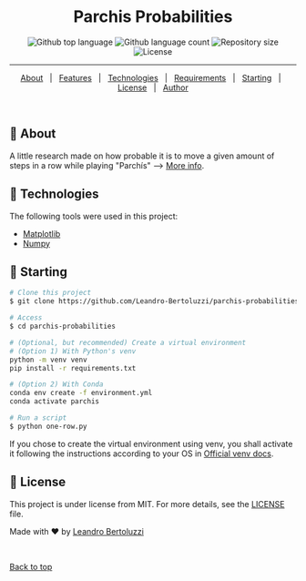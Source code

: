 <h1 align="center">Parchis Probabilities</h1>

<p align="center">
  <img alt="Github top language" src="https://img.shields.io/github/languages/top/Leandro-Bertoluzzi/parchis-probabilities?color=56BEB8">

  <img alt="Github language count" src="https://img.shields.io/github/languages/count/Leandro-Bertoluzzi/parchis-probabilities?color=56BEB8">

  <img alt="Repository size" src="https://img.shields.io/github/repo-size/Leandro-Bertoluzzi/parchis-probabilities?color=56BEB8">

  <img alt="License" src="https://img.shields.io/github/license/Leandro-Bertoluzzi/parchis-probabilities?color=56BEB8">

  <!-- <img alt="Github issues" src="https://img.shields.io/github/issues/Leandro-Bertoluzzi/parchis-probabilities?color=56BEB8" /> -->

  <!-- <img alt="Github forks" src="https://img.shields.io/github/forks/Leandro-Bertoluzzi/parchis-probabilities?color=56BEB8" /> -->

  <!-- <img alt="Github stars" src="https://img.shields.io/github/stars/Leandro-Bertoluzzi/parchis-probabilities?color=56BEB8" /> -->
</p>

<!-- Status -->

<hr>

<p align="center">
  <a href="#dart-about">About</a> &#xa0; | &#xa0; 
  <a href="#sparkles-features">Features</a> &#xa0; | &#xa0;
  <a href="#rocket-technologies">Technologies</a> &#xa0; | &#xa0;
  <a href="#white_check_mark-requirements">Requirements</a> &#xa0; | &#xa0;
  <a href="#checkered_flag-starting">Starting</a> &#xa0; | &#xa0;
  <a href="#memo-license">License</a> &#xa0; | &#xa0;
  <a href="https://github.com/Leandro-Bertoluzzi" target="_blank">Author</a>
</p>

<br>

## :dart: About ##

A little research made on how probable it is to move a given amount of steps in a row while playing "Parchís" --> [More info](https://en.wikipedia.org/wiki/Parch%C3%ADs).

## :rocket: Technologies ##

The following tools were used in this project:

- [Matplotlib](https://matplotlib.org/)
- [Numpy](https://numpy.org/)

## :checkered_flag: Starting ##

```bash
# Clone this project
$ git clone https://github.com/Leandro-Bertoluzzi/parchis-probabilities

# Access
$ cd parchis-probabilities

# (Optional, but recommended) Create a virtual environment
# (Option 1) With Python's venv
python -m venv venv
pip install -r requirements.txt

# (Option 2) With Conda
conda env create -f environment.yml
conda activate parchis

# Run a script
$ python one-row.py
```

If you chose to create the virtual environment using venv, you shall activate it following the instructions according to your OS in [Official venv docs](https://docs.python.org/3.9/library/venv.html).

## :memo: License ##

This project is under license from MIT. For more details, see the [LICENSE](LICENSE.md) file.


Made with :heart: by <a href="https://github.com/Leandro-Bertoluzzi" target="_blank">Leandro Bertoluzzi</a>

&#xa0;

<a href="#top">Back to top</a>
